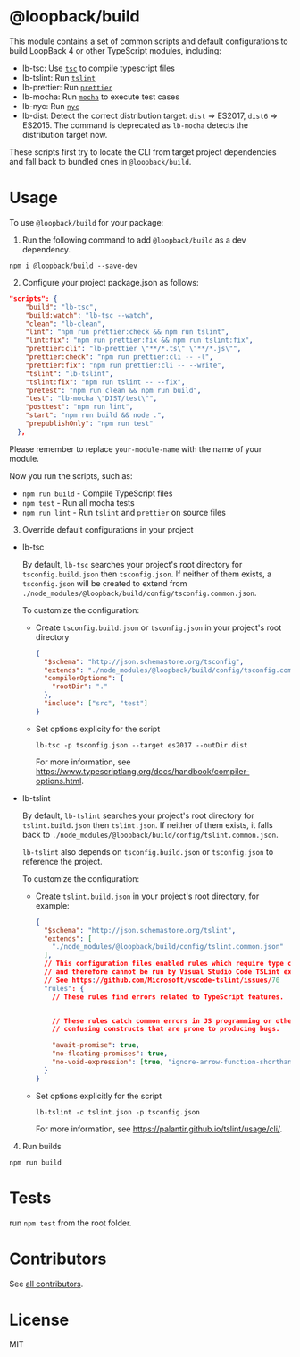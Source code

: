 # @loopback/build

This module contains a set of common scripts and default configurations to build LoopBack 4 or other TypeScript modules, including:

- lb-tsc: Use [`tsc`](https://www.typescriptlang.org/docs/handbook/compiler-options.html) to compile typescript files
- lb-tslint: Run [`tslint`](https://github.com/palantir/tslint)
- lb-prettier: Run [`prettier`](https://github.com/prettier/prettier)
- lb-mocha: Run [`mocha`](https://mochajs.org/) to execute test cases
- lb-nyc: Run [`nyc`](https://github.com/istanbuljs/nyc)
- lb-dist: Detect the correct distribution target: `dist` => ES2017, `dist6` => ES2015.
  The command is deprecated as `lb-mocha` detects the distribution target now.

These scripts first try to locate the CLI from target project dependencies and fall back to bundled ones in `@loopback/build`.

# Usage

To use `@loopback/build` for your package:

1. Run the following command to add `@loopback/build` as a dev dependency.

`npm i @loopback/build --save-dev`

2. Configure your project package.json as follows:

```json
"scripts": {
    "build": "lb-tsc",
    "build:watch": "lb-tsc --watch",
    "clean": "lb-clean",
    "lint": "npm run prettier:check && npm run tslint",
    "lint:fix": "npm run prettier:fix && npm run tslint:fix",
    "prettier:cli": "lb-prettier \"**/*.ts\" \"**/*.js\"",
    "prettier:check": "npm run prettier:cli -- -l",
    "prettier:fix": "npm run prettier:cli -- --write",
    "tslint": "lb-tslint",
    "tslint:fix": "npm run tslint -- --fix",
    "pretest": "npm run clean && npm run build",
    "test": "lb-mocha \"DIST/test\"",
    "posttest": "npm run lint",
    "start": "npm run build && node .",
    "prepublishOnly": "npm run test"
  },
```

Please remember to replace `your-module-name` with the name of your module.

Now you run the scripts, such as:

- `npm run build` - Compile TypeScript files
- `npm test` - Run all mocha tests
- `npm run lint` - Run `tslint` and `prettier` on source files

3. Override default configurations in your project

- lb-tsc

  By default, `lb-tsc` searches your project's root directory for `tsconfig.build.json` then `tsconfig.json`. If neither of them exists, a `tsconfig.json` will be created to extend from `./node_modules/@loopback/build/config/tsconfig.common.json`.

  To customize the configuration:

  - Create `tsconfig.build.json` or `tsconfig.json` in your project's root directory
    ```json
    {
      "$schema": "http://json.schemastore.org/tsconfig",
      "extends": "./node_modules/@loopback/build/config/tsconfig.common.json",
      "compilerOptions": {
        "rootDir": "."
      },
      "include": ["src", "test"]
    }
    ```

  - Set options explicity for the script
    ```
    lb-tsc -p tsconfig.json --target es2017 --outDir dist
    ```

    For more information, see https://www.typescriptlang.org/docs/handbook/compiler-options.html.

- lb-tslint

  By default, `lb-tslint` searches your project's root directory for `tslint.build.json` then `tslint.json`. If neither of them exists, it falls back to `./node_modules/@loopback/build/config/tslint.common.json`.

  `lb-tslint` also depends on `tsconfig.build.json` or `tsconfig.json` to reference the project.

  To customize the configuration:

  - Create `tslint.build.json` in your project's root directory, for example:
    ```json
    {
      "$schema": "http://json.schemastore.org/tslint",
      "extends": [
        "./node_modules/@loopback/build/config/tslint.common.json"
      ],
      // This configuration files enabled rules which require type checking
      // and therefore cannot be run by Visual Studio Code TSLint extension
      // See https://github.com/Microsoft/vscode-tslint/issues/70
      "rules": {
        // These rules find errors related to TypeScript features.


        // These rules catch common errors in JS programming or otherwise
        // confusing constructs that are prone to producing bugs.

        "await-promise": true,
        "no-floating-promises": true,
        "no-void-expression": [true, "ignore-arrow-function-shorthand"]
      }
    }
    ```

  - Set options explicitly for the script
    ```
    lb-tslint -c tslint.json -p tsconfig.json
    ```

    For more information, see https://palantir.github.io/tslint/usage/cli/.

4. Run builds

```
npm run build
```

# Tests

run `npm test` from the root folder.

# Contributors

See [all contributors](https://github.com/strongloop/loopback-next/graphs/contributors).

# License

MIT
